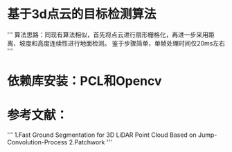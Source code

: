 # 基于3d点云的目标检测算法
'''
算法思路：同现有算法相似，首先将点云进行扇形栅格化，再进一步采用距离、坡度和高度连续性进行地面检测。
鉴于步骤简单，单帧处理时间仅20ms左右
'''
# 依赖库安装：PCL和Opencv
# 参考文献：
'''
  1.Fast Ground Segmentation for 3D LiDAR Point Cloud Based on  Jump-Convolution-Process
  2.Patchwork
'''
